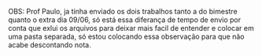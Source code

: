 OBS: Prof Paulo, ja tinha enviado os dois trabalhos tanto a do bimestre quanto o extra dia 09/06, só está essa diferança de tempo de envio por conta que exlui os arquivos para deixar mais facil de entender e colocar em uma pasta separada, só estou colocando essa observação para que não acabe descontando nota.
